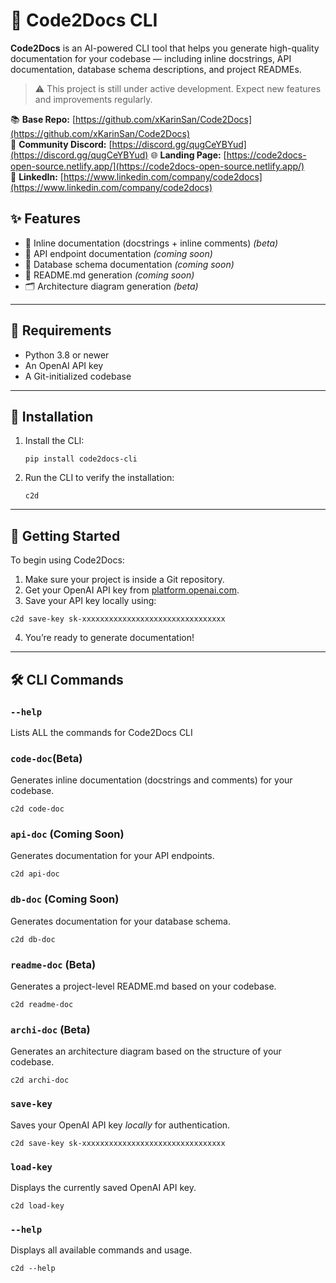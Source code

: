 # 🚀 Code2Docs CLI

**Code2Docs** is an AI-powered CLI tool that helps you generate high-quality documentation for your codebase — including inline docstrings, API documentation, database schema descriptions, and project READMEs.

> ⚠️ This project is still under active development. Expect new features and improvements regularly.

📚 **Base Repo:** [https://github.com/xKarinSan/Code2Docs](https://github.com/xKarinSan/Code2Docs)  
💬 **Community Discord:** [https://discord.gg/qugCeYBYud](https://discord.gg/qugCeYBYud)
🌐 **Landing Page:** [https://code2docs-open-source.netlify.app/](https://code2docs-open-source.netlify.app/)  
🔗 **LinkedIn:** [https://www.linkedin.com/company/code2docs](https://www.linkedin.com/company/code2docs)

## ✨ Features

- 📄 Inline documentation (docstrings + inline comments) *(beta)*
- 📡 API endpoint documentation *(coming soon)*
- 🧩 Database schema documentation *(coming soon)*
- 📘 README.md generation *(coming soon)*
- 🗂️ Architecture diagram generation *(beta)*

---
## 🔐 Requirements

- Python 3.8 or newer
- An OpenAI API key
- A Git-initialized codebase

---

## 🧪 Installation

1. Install the CLI:

    ```
    pip install code2docs-cli
    ```

2. Run the CLI to verify the installation:

    ```
    c2d
    ```

---

## 🚀 Getting Started

To begin using Code2Docs:

1. Make sure your project is inside a Git repository.
2. Get your OpenAI API key from [platform.openai.com](https://platform.openai.com/account/api-keys).
3. Save your API key locally using:

```
c2d save-key sk-xxxxxxxxxxxxxxxxxxxxxxxxxxxxxxxx
```

4. You’re ready to generate documentation!

---

## 🛠️ CLI Commands

### `--help`
Lists ALL the commands for Code2Docs CLI


### `code-doc`(Beta)
Generates inline documentation (docstrings and comments) for your codebase.
```
c2d code-doc
```

### `api-doc` (Coming Soon)
Generates documentation for your API endpoints.
```
c2d api-doc
```

### `db-doc` (Coming Soon)
Generates documentation for your database schema.
```
c2d db-doc
```

### `readme-doc` (Beta)
Generates a project-level README.md based on your codebase.
```
c2d readme-doc
```

### `archi-doc` (Beta)
Generates an architecture diagram based on the structure of your codebase.
```
c2d archi-doc
```

### `save-key`
Saves your OpenAI API key *locally* for authentication.
```
c2d save-key sk-xxxxxxxxxxxxxxxxxxxxxxxxxxxxxxxx
```

### `load-key`
Displays the currently saved OpenAI API key.
```
c2d load-key
```

### `--help`
Displays all available commands and usage.
```
c2d --help
```

